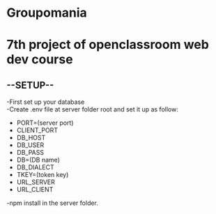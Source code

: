 <h1>Groupomania<h1>
7th project of openclassroom web dev course
<h2>--SETUP--</h2>
-First set up your database<br>
-Create .env file at server folder root and set it up as follow:<br>
<ul>
    <li>PORT=(server port)</li>
    <li>CLIENT_PORT</li>
    <li>DB_HOST</li>
    <li>DB_USER</li>
    <li>DB_PASS</li>
    <li>DB=(DB name)</li>
    <li>DB_DIALECT</li>
    <li>TKEY=(token key)</li>
    <li>URL_SERVER</li>
    <li>URL_CLIENT</li>
</ul>
-npm install in the server folder.